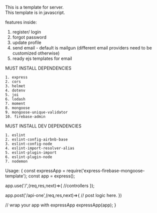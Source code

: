 This is a template for server.  
This template is in javascript.

features inside:
1. register/ login
2. forgot password
3. update profile
4. send email - default is mailgun (different email providers need to be customized otherwise)
5. ready ejs templates for email

MUST INSTALL DEPENDENCIES
```
1. express
2. cors
3. helmet
4. dotenv
5. joi
6. lodash
7. moment
8. mongoose
9. mongoose-unique-validator
10. firebase-admin
```

MUST INSTALL DEV DEPENDENCIES
```
1. eslint
2. eslint-config-airbnb-base
3. eslint-config-node
4. eslint-import-resolver-alias
5. eslint-plugin-import
6. eslint-plugin-node
7. nodemon
```

Usage:
{
const expressApp = require('express-firebase-mongoose-template');
const app = express();

app.use('/',(req,res,next)=>{
//controllers
});

app.post('/api-one',(req,res,next)=>{
// post logic here.
})

// wrap your app with expressApp
expressApp(app);
}
